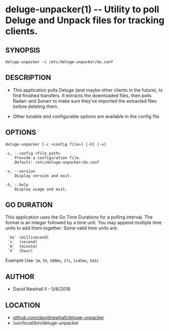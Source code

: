 deluge-unpacker(1) -- Utility to poll Deluge and Unpack files for tracking clients.
===

SYNOPSIS
---

`deluge-unpacker -c /etc/deluge-unpacker/du.conf`

DESCRIPTION
---
*   This application polls Deluge (and maybe other clients in the future),
to find finished transfers. It extracts the downloaded files, then polls
Radarr and Sonarr to make sure they've imported the extracted files before
deleting them.

*   Other tunable and configurable options are available in the config file.

OPTIONS
---
`deluge-unpacker [-c <config file>] [-h] [-v]`

    -c, --config <file_path>
        Provide a configuration file.
        Default: /etc/deluge-unpacker/du.conf

    -v, --version
        Display version and exit.

    -h, --help
        Display usage and exit.


GO DURATION
---
This application uses the Go Time Durations for a polling interval.
The format is an integer followed by a time unit. You may append
multiple time units to add them together. Some valid time units are:

     `ms` (millisecond)
     `s`  (second)
     `m`  (minute)
     `h`  (hour)

Example Use: `1m`, `5h`, `100ms`, `17s`, `1s45ms`, `1m3s`

AUTHOR
---
*   David Newhall II - 5/6/2018

LOCATION
---
*   [github.com/davidnewhall/deluge-unpacker](https://github.com/davidnewhall/deluge-unpacker)
*   /usr/local/bin/deluge-unpacker
